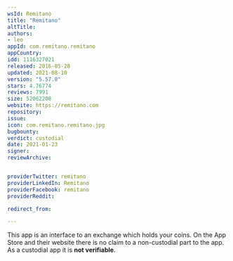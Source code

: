 ```yaml
---
wsId: Remitano
title: "Remitano"
altTitle: 
authors:
- leo
appId: com.remitano.remitano
appCountry: 
idd: 1116327021
released: 2016-05-28
updated: 2021-08-10
version: "5.57.0"
stars: 4.76774
reviews: 7991
size: 52062208
website: https://remitano.com
repository: 
issue: 
icon: com.remitano.remitano.jpg
bugbounty: 
verdict: custodial
date: 2021-01-23
signer: 
reviewArchive:


providerTwitter: remitano
providerLinkedIn: Remitano
providerFacebook: remitano
providerReddit: 

redirect_from:

---
```


This app is an interface to an exchange which holds your coins. On the App Store
and their website there is no claim to a non-custodial part to the app. As a
custodial app it is **not verifiable**.
